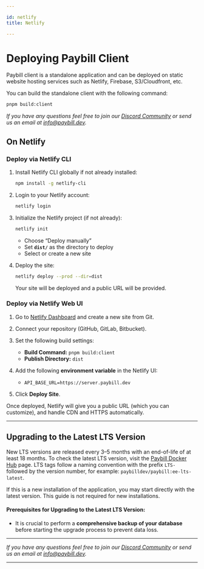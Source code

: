 ```yaml
---

id: netlify
title: Netlify

---
```


# Deploying Paybill Client

Paybill client is a standalone application and can be deployed on static website hosting services such as Netlify, Firebase, S3/Cloudfront, etc.

You can build the standalone client with the following command:

```bash
pnpm build:client
```

*If you have any questions feel free to join our [Discord Community](https://discord.gg/v9rYchap) or send us an email at [info@paybill.dev](mailto:info@paybill.dev).*

## On Netlify

### Deploy via Netlify CLI

1. Install Netlify CLI globally if not already installed:

   ```bash
   npm install -g netlify-cli
   ```

2. Login to your Netlify account:

   ```bash
   netlify login
   ```

3. Initialize the Netlify project (if not already):

   ```bash
   netlify init
   ```

   * Choose “Deploy manually”
   * Set **`dist/`** as the directory to deploy
   * Select or create a new site

4. Deploy the site:

   ```bash
   netlify deploy --prod --dir=dist
   ```

   Your site will be deployed and a public URL will be provided.

### Deploy via Netlify Web UI

1. Go to [Netlify Dashboard](https://app.netlify.com/) and create a new site from Git.

2. Connect your repository (GitHub, GitLab, Bitbucket).

3. Set the following build settings:

   * **Build Command:** `pnpm build:client`
   * **Publish Directory:** `dist`

4. Add the following **environment variable** in the Netlify UI:

   * `API_BASE_URL=https://server.paybill.dev`

5. Click **Deploy Site**.

Once deployed, Netlify will give you a public URL (which you can customize), and handle CDN and HTTPS automatically.

---

## Upgrading to the Latest LTS Version

New LTS versions are released every 3–5 months with an end-of-life of at least 18 months. To check the latest LTS version, visit the [Paybill Docker Hub](https://hub.docker.com/r/paybilldev/paybill/tags) page. LTS tags follow a naming convention with the prefix `LTS-` followed by the version number, for example: `paybilldev/paybill:ee-lts-latest`.

If this is a new installation of the application, you may start directly with the latest version. This guide is not required for new installations.

#### Prerequisites for Upgrading to the Latest LTS Version:

* It is crucial to perform a **comprehensive backup of your database** before starting the upgrade process to prevent data loss.

---

*If you have any questions feel free to join our [Discord Community](https://discord.gg/v9rYchap) or send us an email at [info@paybill.dev](mailto:info@paybill.dev).*

---
